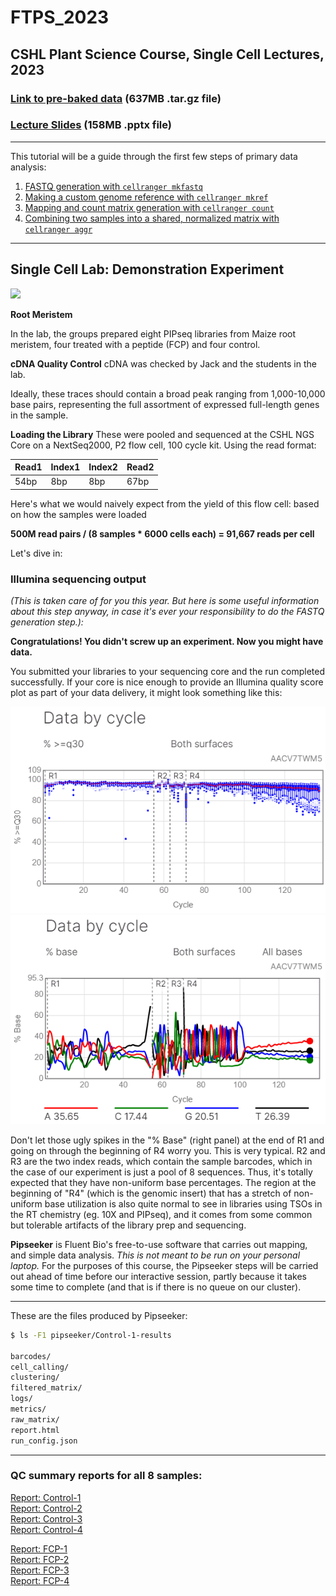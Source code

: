 # FTPS_2023
## CSHL Plant Science Course, Single Cell Lectures, 2023

### [Link to pre-baked data](https://www.dropbox.com/s/izwly580v4r0nvc/FTPS22_data.tar.gz?dl=1) (637MB .tar.gz file)

### [Lecture Slides](https://www.dropbox.com/s/vezs9ppkwpudg97/Preall_FTPS22.pptx?dl=0) (158MB .pptx file)
-------

This tutorial will be a guide through the first few steps of primary data analysis:
1. [FASTQ generation with `cellranger mkfastq`](#section1)
2. [Making a custom genome reference with `cellranger mkref`](#section2)
3. [Mapping and count matrix generation with `cellranger count`](#section3)
4. [Combining two samples into a shared, normalized matrix with `cellranger aggr`](#section4)

-------
## Single Cell Lab: Demonstration Experiment

<img src="https://upload.wikimedia.org/wikipedia/commons/thumb/b/be/Root-tip-tag.png/440px-Root-tip-tag.png" width="300">

**Root Meristem**

In the lab, the groups prepared eight PIPseq libraries from Maize root meristem, four treated with a peptide (FCP) and four control.

**cDNA Quality Control**
cDNA was checked by Jack and the students in the lab.

Ideally, these traces should contain a broad peak ranging from 1,000-10,000 base pairs, representing the full assortment of expressed full-length genes in the sample.

**Loading the Library**
These were pooled and sequenced at the CSHL NGS Core on a NextSeq2000, P2 flow cell, 100 cycle kit. Using the read format:

| Read1 | Index1 | Index2 | Read2 |
|---|---|---|---|
|54bp|8bp|8bp|67bp|

Here's what we would naively expect from the yield of this flow cell: based on how the samples were loaded

**500M read pairs / (8 samples * 6000 cells each) = 91,667 reads per cell**

Let's dive in:

### Illumina sequencing output
*(This is taken care of for you this year.  But here is some useful information about this step anyway, in case it's ever your responsibility to do the FASTQ generation step.):*

**Congratulations!  You didn't screw up an experiment.  Now you might have data.**

You submitted your libraries to your sequencing core and the run completed successfully.  If your core is nice enough to provide an Illumina quality score plot as part of your data delivery, it might look something like this:

![QC images](https://github.com/jpreall/FTPS_2023/blob/main/images/PIP_FASTQ_qual.png "Quality scores from NextSeq2000")
![QC images](https://github.com/jpreall/FTPS_2023/blob/main/images/PIP_FASTQ_base.png "Base composition from NextSeq2000")

Don't let those ugly spikes in the "% Base" (right panel) at the end of R1 and going on through the beginning of R4 worry you.  This is very typical.  R2 and R3 are the two index reads, which contain the sample barcodes, which in the case of our experiment is just a pool of 8 sequences.  Thus, it's totally expected that they have non-uniform base percentages. The region at the beginning of "R4" (which is the genomic insert) that has a stretch of non-uniform base utilization is also quite normal to see in libraries using TSOs in the RT chemistry (eg. 10X and PIPseq), and it comes from some common but tolerable artifacts of the library prep and sequencing. 

**Pipseeker** is Fluent Bio's free-to-use software that carries out mapping, and simple data analysis. *This is not meant to be run on your personal laptop.* For the purposes of this course, the Pipseeker steps will be carried out ahead of time before our interactive session, partly because it takes some time to complete (and that is if there is no queue on our cluster).  

-------

These are the files produced by Pipseeker:

```bash
$ ls -F1 pipseeker/Control-1-results

barcodes/
cell_calling/
clustering/
filtered_matrix/
logs/
metrics/
raw_matrix/
report.html
run_config.json

```

-------
### QC summary reports for all 8 samples:

[Report: Control-1](https://github.com/jpreall/FTPS_2023/blob/main/files/files/Control-1_report.html)  
[Report: Control-2](https://github.com/jpreall/FTPS_2023/blob/main/files/files/Control-2_report.html)  
[Report: Control-3](https://github.com/jpreall/FTPS_2023/blob/main/files/files/Control-3_report.html)  
[Report: Control-4](https://github.com/jpreall/FTPS_2023/blob/main/files/files/Control-4_report.html)  
  
[Report: FCP-1](https://github.com/jpreall/FTPS_2023/blob/main/files/files/FCP-1_report.html)  
[Report: FCP-2](https://github.com/jpreall/FTPS_2023/blob/main/files/files/FCP-2_report.html)  
[Report: FCP-3](https://github.com/jpreall/FTPS_2023/blob/main/files/files/FCP-3_report.html)  
[Report: FCP-4](https://github.com/jpreall/FTPS_2023/blob/main/files/files/FCP-4_report.html)  

